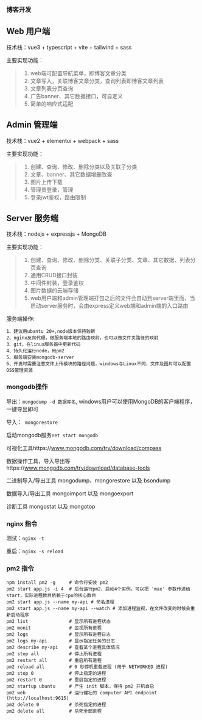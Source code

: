 ### 博客开发

## Web 用户端
技术栈：vue3 + typescript + vite + tailwind + sass

主要实现功能：
>1. web端可配置导航菜单，即博客文章分类
>2. 文章写入，关联博客文章分类，查询列表即博客文章列表
>3. 文章列表分页查询
>4. 广告banner、其它数据接口，可自定义
>5. 简单的响应式适配

## Admin 管理端
技术栈：vue2 + elementui + webpack + sass

主要实现功能：
>1. 创建、查询、修改、删除分类以及关联子分类
>2. 文章、banner、其它数据增删改查
>3. 图片上传下载
>4. 管理员登录，管理
>5. 登录jwt鉴权，路由限制

## Server 服务端
技术栈：nodejs + expressjs + MongoDB

主要实现功能：
>1. 创建、查询、修改、删除分类、关联子分类、文章、其它数据、列表分页查询
>2. 通用CRUD接口封装
>3. 中间件封装，登录鉴权
>4. 图片数据的云端存储
>5. web用户端和admin管理端打包之后的文件会自动到server端里面，当启动server服务时，会由express定义web端和admin端的入口路由

服务端操作:
```
1、建议用ubantu 20+,node版本保持较新
2、nginx反向代理，做服务端本地的路由映射，也可以做文件夹路径的映射
3、git，在linux服务器中更新代码
4、持久化运行node，用pm2 
5、服务端安装mongodb-server
6、开发时需要注意文件上传模块的路径问题，windows与Linux不同，文件及图片可以配置OSS管理资源
```

### mongodb操作

导出：``mongodump -d 数据库名``, windows用户可以使用MongoDB的客户端程序，一键导出即可

导入：`` mongorestore``

启动mongodb服务``net start mongodb``

可视化工具https://www.mongodb.com/try/download/compass

数据操作工具，导入导出等https://www.mongodb.com/try/download/database-tools

二进制导入/导出工具 mongodump、mongorestore 以及 bsondump

数据导入/导出工具 mongoimport 以及 mongoexport

诊断工具 mongostat 以及 mongotop

### nginx 指令
测试：`` nginx -t ``

重启：`` nginx -s reload ``

### pm2 指令
```
npm install pm2 -g     # 命令行安装 pm2 
pm2 start app.js -i 4  # 后台运行pm2，启动4个实例。可以把 'max' 参数传递给 start，实际进程数目依赖于cpu的核心数目
pm2 start app.js --name my-api # 命名进程
pm2 start app.js --name my-api --watch # 添加进程监视，在文件改变的时候会重新启动程序
pm2 list               # 显示所有进程状态
pm2 monit              # 监视所有进程
pm2 logs               # 显示所有进程日志
pm2 logs my-api        # 显示指定任务的日志
pm2 describe my-api    # 查看某个进程具体情况
pm2 stop all           # 停止所有进程
pm2 restart all        # 重启所有进程
pm2 reload all         # 0 秒停机重载进程 (用于 NETWORKED 进程)
pm2 stop 0             # 停止指定的进程
pm2 restart 0          # 重启指定的进程
pm2 startup ubuntu     # 产生 init 脚本，保持 pm2 开机自启
pm2 web                # 运行健壮的 computer API endpoint (http://localhost:9615)
pm2 delete 0           # 杀死指定的进程
pm2 delete all         # 杀死全部进程
```




